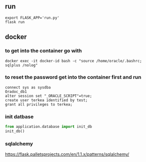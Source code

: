 ## run
```
export FLASK_APP='run.py'
flask run
```

## docker
### to get into the container go with
```
docker exec -it docker-id bash -c "source /home/oracle/.bashrc; sqlplus /nolog"
```

### to reset the password get into the container first and run
```
connect sys as sysdba
Oradoc_db1
alter session set "_ORACLE_SCRIPT"=true;
create user terkea identified by test;
grant all privileges to terkea;
```

### init datbase
```python
from application.database import init_db
init_db()
```

### sqlalchemy
https://flask.palletsprojects.com/en/1.1.x/patterns/sqlalchemy/